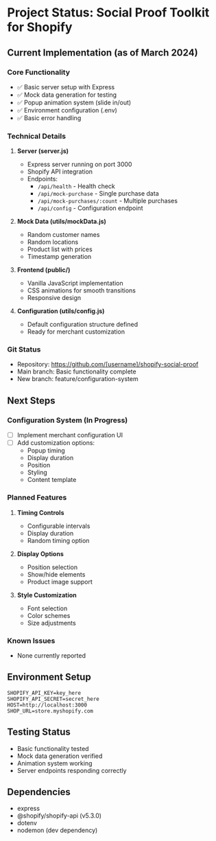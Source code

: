 # Project Status: Social Proof Toolkit for Shopify

## Current Implementation (as of March 2024)

### Core Functionality
- ✅ Basic server setup with Express
- ✅ Mock data generation for testing
- ✅ Popup animation system (slide in/out)
- ✅ Environment configuration (.env)
- ✅ Basic error handling

### Technical Details
1. **Server (server.js)**
   - Express server running on port 3000
   - Shopify API integration
   - Endpoints:
     - `/api/health` - Health check
     - `/api/mock-purchase` - Single purchase data
     - `/api/mock-purchases/:count` - Multiple purchases
     - `/api/config` - Configuration endpoint

2. **Mock Data (utils/mockData.js)**
   - Random customer names
   - Random locations
   - Product list with prices
   - Timestamp generation

3. **Frontend (public/)**
   - Vanilla JavaScript implementation
   - CSS animations for smooth transitions
   - Responsive design

4. **Configuration (utils/config.js)**
   - Default configuration structure defined
   - Ready for merchant customization

### Git Status
- Repository: https://github.com/[username]/shopify-social-proof
- Main branch: Basic functionality complete
- New branch: feature/configuration-system

## Next Steps

### Configuration System (In Progress)
- [ ] Implement merchant configuration UI
- [ ] Add customization options:
  - Popup timing
  - Display duration
  - Position
  - Styling
  - Content template

### Planned Features
1. **Timing Controls**
   - Configurable intervals
   - Display duration
   - Random timing option

2. **Display Options**
   - Position selection
   - Show/hide elements
   - Product image support

3. **Style Customization**
   - Font selection
   - Color schemes
   - Size adjustments

### Known Issues
- None currently reported

## Environment Setup
```env
SHOPIFY_API_KEY=key_here
SHOPIFY_API_SECRET=secret_here
HOST=http://localhost:3000
SHOP_URL=store.myshopify.com
```

## Testing Status
- Basic functionality tested
- Mock data generation verified
- Animation system working
- Server endpoints responding correctly

## Dependencies
- express
- @shopify/shopify-api (v5.3.0)
- dotenv
- nodemon (dev dependency) 